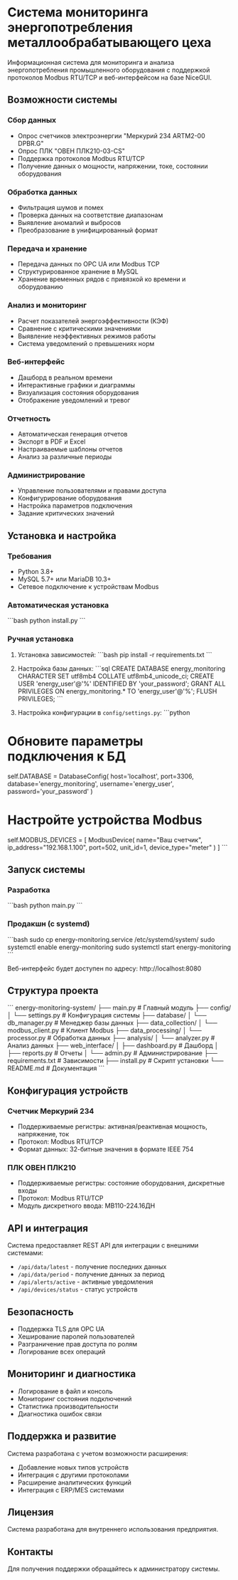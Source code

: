 # Система мониторинга энергопотребления металлообрабатывающего цеха

Информационная система для мониторинга и анализа энергопотребления промышленного оборудования с поддержкой протоколов Modbus RTU/TCP и веб-интерфейсом на базе NiceGUI.

## Возможности системы

### Сбор данных
- Опрос счетчиков электроэнергии "Меркурий 234 ARTM2-00 DPBR.G"
- Опрос ПЛК "ОВЕН ПЛК210-03-CS"
- Поддержка протоколов Modbus RTU/TCP
- Получение данных о мощности, напряжении, токе, состоянии оборудования

### Обработка данных
- Фильтрация шумов и помех
- Проверка данных на соответствие диапазонам
- Выявление аномалий и выбросов
- Преобразование в унифицированный формат

### Передача и хранение
- Передача данных по OPC UA или Modbus TCP
- Структурированное хранение в MySQL
- Хранение временных рядов с привязкой ко времени и оборудованию

### Анализ и мониторинг
- Расчет показателей энергоэффективности (КЭФ)
- Сравнение с критическими значениями
- Выявление неэффективных режимов работы
- Система уведомлений о превышениях норм

### Веб-интерфейс
- Дашборд в реальном времени
- Интерактивные графики и диаграммы
- Визуализация состояния оборудования
- Отображение уведомлений и тревог

### Отчетность
- Автоматическая генерация отчетов
- Экспорт в PDF и Excel
- Настраиваемые шаблоны отчетов
- Анализ за различные периоды

### Администрирование
- Управление пользователями и правами доступа
- Конфигурирование оборудования
- Настройка параметров подключения
- Задание критических значений

## Установка и настройка

### Требования
- Python 3.8+
- MySQL 5.7+ или MariaDB 10.3+
- Сетевое подключение к устройствам Modbus

### Автоматическая установка
\`\`\`bash
python install.py
\`\`\`

### Ручная установка

1. Установка зависимостей:
\`\`\`bash
pip install -r requirements.txt
\`\`\`

2. Настройка базы данных:
\`\`\`sql
CREATE DATABASE energy_monitoring CHARACTER SET utf8mb4 COLLATE utf8mb4_unicode_ci;
CREATE USER 'energy_user'@'%' IDENTIFIED BY 'your_password';
GRANT ALL PRIVILEGES ON energy_monitoring.* TO 'energy_user'@'%';
FLUSH PRIVILEGES;
\`\`\`

3. Настройка конфигурации в `config/settings.py`:
\`\`\`python
# Обновите параметры подключения к БД
self.DATABASE = DatabaseConfig(
    host='localhost',
    port=3306,
    database='energy_monitoring',
    username='energy_user',
    password='your_password'
)

# Настройте устройства Modbus
self.MODBUS_DEVICES = [
    ModbusDevice(
        name="Ваш счетчик",
        ip_address="192.168.1.100",
        port=502,
        unit_id=1,
        device_type="meter"
    )
]
\`\`\`

## Запуск системы

### Разработка
\`\`\`bash
python main.py
\`\`\`

### Продакшн (с systemd)
\`\`\`bash
sudo cp energy-monitoring.service /etc/systemd/system/
sudo systemctl enable energy-monitoring
sudo systemctl start energy-monitoring
\`\`\`

Веб-интерфейс будет доступен по адресу: http://localhost:8080

## Структура проекта

\`\`\`
energy-monitoring-system/
├── main.py                 # Главный модуль
├── config/
│   └── settings.py         # Конфигурация системы
├── database/
│   └── db_manager.py       # Менеджер базы данных
├── data_collection/
│   └── modbus_client.py    # Клиент Modbus
├── data_processing/
│   └── processor.py        # Обработка данных
├── analysis/
│   └── analyzer.py         # Анализ данных
├── web_interface/
│   ├── dashboard.py        # Дашборд
│   ├── reports.py          # Отчеты
│   └── admin.py           # Администрирование
├── requirements.txt        # Зависимости
├── install.py             # Скрипт установки
└── README.md              # Документация
\`\`\`

## Конфигурация устройств

### Счетчик Меркурий 234
- Поддерживаемые регистры: активная/реактивная мощность, напряжение, ток
- Протокол: Modbus RTU/TCP
- Формат данных: 32-битные значения в формате IEEE 754

### ПЛК ОВЕН ПЛК210
- Поддерживаемые регистры: состояние оборудования, дискретные входы
- Протокол: Modbus RTU/TCP
- Модуль дискретного ввода: МВ110-224.16ДН

## API и интеграция

Система предоставляет REST API для интеграции с внешними системами:

- `/api/data/latest` - получение последних данных
- `/api/data/period` - получение данных за период
- `/api/alerts/active` - активные уведомления
- `/api/devices/status` - статус устройств

## Безопасность

- Поддержка TLS для OPC UA
- Хеширование паролей пользователей
- Разграничение прав доступа по ролям
- Логирование всех операций

## Мониторинг и диагностика

- Логирование в файл и консоль
- Мониторинг состояния подключений
- Статистика производительности
- Диагностика ошибок связи

## Поддержка и развитие

Система разработана с учетом возможности расширения:
- Добавление новых типов устройств
- Интеграция с другими протоколами
- Расширение аналитических функций
- Интеграция с ERP/MES системами

## Лицензия

Система разработана для внутреннего использования предприятия.

## Контакты

Для получения поддержки обращайтесь к администратору системы.
